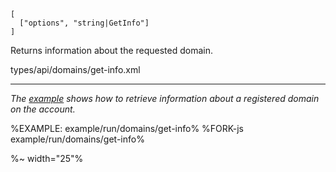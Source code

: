 ```## async getInfo => DomainInfo
[
  ["options", "string|GetInfo"]
]
```

Returns information about the requested domain.

<typedef flatten details="DomainDetails,Whoisguard,EmailDetails,PremiumDnsSubscription,DnsDetails,ModificationRights">
  types/api/domains/get-info.xml
</typedef>

---

_The [example](../blob/master/example/run/domains/get-info.js) shows how to retrieve information about a registered domain on the account._

%EXAMPLE: example/run/domains/get-info%
%FORK-js example/run/domains/get-info%

%~ width="25"%